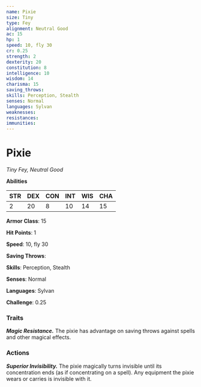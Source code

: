 ```yaml
---
name: Pixie
size: Tiny
type: Fey
alignment: Neutral Good
ac: 15
hp: 1
speed: 10, fly 30
cr: 0.25
strength: 2
dexterity: 20
constitution: 8
intelligence: 10
wisdom: 14
charisma: 15
saving_throws: 
skills: Perception, Stealth
senses: Normal
languages: Sylvan
weaknesses:
resistances:
immunities:
---
```


# Pixie

*Tiny Fey, Neutral Good*

**Abilities**

| STR | DEX | CON | INT | WIS | CHA |
| --- | --- | --- | --- | --- | --- |
| 2 | 20 | 8 | 10 | 14 | 15 |

**Armor Class**: 15

**Hit Points**: 1

**Speed**: 10, fly 30

**Saving Throws**: 

**Skills**: Perception, Stealth

**Senses**: Normal

**Languages**: Sylvan

**Challenge**: 0.25


### Traits
***Magic Resistance.*** The pixie has advantage on saving throws against spells and other magical effects.


### Actions
***Superior Invisibility.*** The pixie magically turns invisible until its concentration ends (as if concentrating on a spell). Any equipment the pixie wears or carries is invisible with it.

